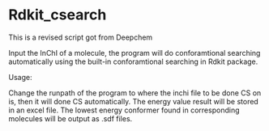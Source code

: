 # Rdkit_csearch

This is a revised script got from Deepchem 

Input the InChI of a molecule, the program will do conforamtional searching automatically using the built-in conforamtional searching in Rdkit package.

Usage:

Change the runpath of the program to where the inchi file to be done CS on is, then it will done CS automatically.
The energy value result will be stored in an excel file.
The lowest energy conformer found in corresponding molecules will be output as .sdf files.
